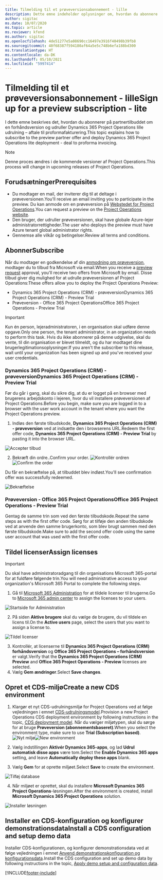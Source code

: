 ```yaml
---
title: Tilmelding til et prøveversionsabonnement - lille
description: Dette emne indeholder oplysninger om, hvordan du abonnere på og udruller den lille udrulning af Project Operations - aftale til proformafakturering.
author: sigitac
ms.date: 10/07/2020
ms.topic: article
ms.reviewer: kfend
ms.author: sigitac
ms.openlocfilehash: 4de51277e5a08690cc16497e3916f40498b39fb8
ms.sourcegitcommit: 40f68387f594180af64a5e5c748b6efa188bd300
ms.translationtype: HT
ms.contentlocale: da-DK
ms.lasthandoff: 05/10/2021
ms.locfileid: "5997414"
---
```

# <a name="sign-up-for-a-preview-subscription---lite"></a><span data-ttu-id="cd90c-103">Tilmelding til et prøveversionsabonnement - lille</span><span class="sxs-lookup"><span data-stu-id="cd90c-103">Sign up for a preview subscription - lite</span></span> 

<span data-ttu-id="cd90c-104">I dette emne beskrives det, hvordan du abonnerer på partnertilbuddet om en forhåndsversion og udruller Dynamics 365 Project Operations lille udrulning – aftale til proformafakturering.</span><span class="sxs-lookup"><span data-stu-id="cd90c-104">This topic explains how to subscribe to the preview partner offer and deploy Dynamics 365 Project Operations lite deployment - deal to proforma invoicing.</span></span>

> [!NOTE]
> <span data-ttu-id="cd90c-105">Denne proces ændres i de kommende versioner af Project Operations.</span><span class="sxs-lookup"><span data-stu-id="cd90c-105">This process will change in upcoming releases of Project Operations.</span></span>

## <a name="prerequisites"></a><span data-ttu-id="cd90c-106">Forudsætninger</span><span class="sxs-lookup"><span data-stu-id="cd90c-106">Prerequisites</span></span>

- <span data-ttu-id="cd90c-107">Du modtager en mail, der inviterer dig til at deltage i prøveversionen.</span><span class="sxs-lookup"><span data-stu-id="cd90c-107">You'll receive an email inviting you to participate in the preview.</span></span> <span data-ttu-id="cd90c-108">Du kan anmode om en prøveversion på [Webstedet for Project Operations](https://dynamics.microsoft.com/en-us/project-operations/overview/).</span><span class="sxs-lookup"><span data-stu-id="cd90c-108">You can request a preview on the [Project Operations website](https://dynamics.microsoft.com/en-us/project-operations/overview/).</span></span>
- <span data-ttu-id="cd90c-109">Den bruger, der udruller prøveversionen, skal have globale Azure-lejer administratorrettigheder.</span><span class="sxs-lookup"><span data-stu-id="cd90c-109">The user who deploys the preview must have Azure tenant global administrator rights.</span></span>
- <span data-ttu-id="cd90c-110">Gennemse alle vilkår og betingelser.</span><span class="sxs-lookup"><span data-stu-id="cd90c-110">Review all terms and conditions.</span></span>

## <a name="subscribe"></a><span data-ttu-id="cd90c-111">Abonner</span><span class="sxs-lookup"><span data-stu-id="cd90c-111">Subscribe</span></span>

<span data-ttu-id="cd90c-112">Når du modtager en godkendelse af din [anmodning om prøveversion](https://forms.office.com/FormsPro/Pages/ResponsePage.aspx?id=v4j5cvGGr0GRqy180BHbR56j8lZs0FdAvwT75_WNFyxUMkRDV1NYQU5TNjE2VjhKOVBUNVg2R0s1NC4u), modtager du to tilbud fra Microsoft via email.</span><span class="sxs-lookup"><span data-stu-id="cd90c-112">When you receive a [preview request](https://forms.office.com/FormsPro/Pages/ResponsePage.aspx?id=v4j5cvGGr0GRqy180BHbR56j8lZs0FdAvwT75_WNFyxUMkRDV1NYQU5TNjE2VjhKOVBUNVg2R0s1NC4u) approval, you'll receive two offers from Microsoft by email.</span></span> <span data-ttu-id="cd90c-113">Disse tilbud giver dig mulighed for at udrulle prøveversionen af Project Operations:</span><span class="sxs-lookup"><span data-stu-id="cd90c-113">These offers allow you to deploy the Project Operations Preview:</span></span>

- <span data-ttu-id="cd90c-114">Dynamics 365 Project Operations (CRM) - prøveversion</span><span class="sxs-lookup"><span data-stu-id="cd90c-114">Dynamics 365 Project Operations (CRM) - Preview Trial</span></span>
- <span data-ttu-id="cd90c-115">Prøveversion - Office 365 Project Operations</span><span class="sxs-lookup"><span data-stu-id="cd90c-115">Office 365 Project Operations - Preview Trial</span></span>

> [!IMPORTANT]
> <span data-ttu-id="cd90c-116">Kun én person, lejeradministratoren, i en organisation skal udføre denne opgave.</span><span class="sxs-lookup"><span data-stu-id="cd90c-116">Only one person, the tenant administrator, in an organization needs to perform this task.</span></span> <span data-ttu-id="cd90c-117">Hvis du ikke abonnerer på denne udgivelse, skal du vente, til din organisation er blevet tilmeldt, og du har modtaget dine brugerlegitimationsoplysninger.</span><span class="sxs-lookup"><span data-stu-id="cd90c-117">If you aren't the subscriber to this release, wait until your organization has been signed up and you've received your user credentials.</span></span>

### <a name="dynamics-365-project-operations-crm---preview-trial"></a><span data-ttu-id="cd90c-118">Dynamics 365 Project Operations (CRM) - prøveversion</span><span class="sxs-lookup"><span data-stu-id="cd90c-118">Dynamics 365 Project Operations (CRM) - Preview Trial</span></span> 

<span data-ttu-id="cd90c-119">Før du går i gang, skal du sikre dig, at du er logget på en browser med brugerens arbejdskonto i lejeren, hvor du vil installere prøveversionen af Project Operations.</span><span class="sxs-lookup"><span data-stu-id="cd90c-119">Before you begin, make sure you are logged in to a browser with the user work account in the tenant where you want the Project Operations preview.</span></span>

1. <span data-ttu-id="cd90c-120">Indløs den første tilbudskode, **Dynamics 365 Project Operations (CRM) - prøveversion** ved at indsætte den i browserens URL.</span><span class="sxs-lookup"><span data-stu-id="cd90c-120">Redeem the first offer code, **Dynamics 365 Project Operations (CRM) - Preview Trial** by pasting it into the browser URL.</span></span>

![Accepter tilbud](./media/16RedeemFirstOfferNew.png)

2. <span data-ttu-id="cd90c-122">Bekræft din ordre..</span><span class="sxs-lookup"><span data-stu-id="cd90c-122">Confirm your order.</span></span>
<span data-ttu-id="cd90c-123">![Kontrollér ordren](./media/17ConfirmOrderNew.png)</span><span class="sxs-lookup"><span data-stu-id="cd90c-123">![Confirm the order](./media/17ConfirmOrderNew.png)</span></span>

<span data-ttu-id="cd90c-124">Du får en bekræftelse på, at tilbuddet blev indløst.</span><span class="sxs-lookup"><span data-stu-id="cd90c-124">You'll see confirmation offer was successfully redeemed.</span></span>

![Bekræftelse](./media/18OrderConfirmationNew.png)

### <a name="office-365-project-operations---preview-trial"></a><span data-ttu-id="cd90c-126">Prøveversion - Office 365 Project Operations</span><span class="sxs-lookup"><span data-stu-id="cd90c-126">Office 365 Project Operations - Preview Trial</span></span>

<span data-ttu-id="cd90c-127">Gentag de samme trin som ved den første tilbudskode.</span><span class="sxs-lookup"><span data-stu-id="cd90c-127">Repeat the same steps as with the first offer code.</span></span> <span data-ttu-id="cd90c-128">Sørg for at tilføje den anden tilbudskode ved at anvende den samme brugerkonto, som blev brugt sammen med den første tilbudskode.</span><span class="sxs-lookup"><span data-stu-id="cd90c-128">Make sure to add the second offer code using the same user account that was used with the first offer code.</span></span>

## <a name="assign-licenses"></a><span data-ttu-id="cd90c-129">Tildel licenser</span><span class="sxs-lookup"><span data-stu-id="cd90c-129">Assign licenses</span></span>

> [!IMPORTANT]
> <span data-ttu-id="cd90c-130">Du skal have administratoradgang til din organisations Microsoft 365-portal for at fuldføre følgende trin.</span><span class="sxs-lookup"><span data-stu-id="cd90c-130">You will need administrative access to your organization's Microsoft 365 Portal to complete the following steps.</span></span>


1. <span data-ttu-id="cd90c-131">Gå til [Microsoft 365 Administration](https://portal.office.com/) for at tildele licenser til brugerne.</span><span class="sxs-lookup"><span data-stu-id="cd90c-131">Go to [Microsoft 365 admin center](https://portal.office.com/) to assign the licenses to your users.</span></span>

![Startside for Administration](./media/14AdminPortal.png)

2. <span data-ttu-id="cd90c-133">På siden **Aktive brugere** skal du vælge de brugere, du vil tildele en licens til.</span><span class="sxs-lookup"><span data-stu-id="cd90c-133">On the **Active users** page, select the users that you want to assign a license to.</span></span>

![Tildel licenser](./media/15AssignLicenses.png)

3. <span data-ttu-id="cd90c-135">Kontrollér, at licenserne til **Dynamics 365 Project Operations (CRM) forhåndsversion** og **Office 365 Project Operations – forhåndsversion** er valgt.</span><span class="sxs-lookup"><span data-stu-id="cd90c-135">Verify that the **Dynamics 365 Project Operations (CRM) Preview** and **Office 365 Project Operations - Preview** licenses are selected.</span></span> 
4. <span data-ttu-id="cd90c-136">Vælg **Gem ændringer**.</span><span class="sxs-lookup"><span data-stu-id="cd90c-136">Select **Save changes**.</span></span>

## <a name="create-a-new-cds-environment"></a><span data-ttu-id="cd90c-137">Opret et CDS-miljø</span><span class="sxs-lookup"><span data-stu-id="cd90c-137">Create a new CDS environment</span></span>

1. <span data-ttu-id="cd90c-138">Klargør et nyt CDS-udrulningsmiljø for Project Operations ved at følge vejledningen i emnet [CDS-udrulningsmodel](lite-deployment.md).</span><span class="sxs-lookup"><span data-stu-id="cd90c-138">Provision a new Project Operations CDS deployment environment by following instructions in the topic, [CDS deployment model](lite-deployment.md).</span></span> <span data-ttu-id="cd90c-139">Når du vælger miljøtypen, skal du sørge for at bruge **Prøveversion (abonnementsbaseret)**.</span><span class="sxs-lookup"><span data-stu-id="cd90c-139">When you select the environment type, make sure to use **Trial (Subscription based)**.</span></span>
<span data-ttu-id="cd90c-140">![Nyt miljø](./media/19CreateEnvironment.png)</span><span class="sxs-lookup"><span data-stu-id="cd90c-140">![New environment](./media/19CreateEnvironment.png)</span></span>

2. <span data-ttu-id="cd90c-141">Vælg indstillingen **Aktivér Dynamics 365-apps**, og lad **Udrul automatisk disse apps** være tom.</span><span class="sxs-lookup"><span data-stu-id="cd90c-141">Select the **Enable Dynamics 365 apps** setting, and leave **Automatically deploy these apps** blank.</span></span>  
3. <span data-ttu-id="cd90c-142">Vælg **Gem** for at oprette miljøet.</span><span class="sxs-lookup"><span data-stu-id="cd90c-142">Select **Save** to create the environment.</span></span>

![Tilføj database](./media/20CreateEnvironment1.png)

4. <span data-ttu-id="cd90c-144">Når miljøet er oprettet, skal du installere **Microsoft Dynamics 365 Project Operations**-løsningen.</span><span class="sxs-lookup"><span data-stu-id="cd90c-144">After the environment is created, install **Microsoft Dynamics 365 Project Operations** solution.</span></span> 

![Installer løsningen](./media/21InstallSolution.png)

## <a name="install-a-cds-configuration-and-setup-demo-data"></a><span data-ttu-id="cd90c-146">Installer en CDS-konfiguration og konfigurer demonstrationsdata</span><span class="sxs-lookup"><span data-stu-id="cd90c-146">Install a CDS configuration and setup demo data</span></span>

<span data-ttu-id="cd90c-147">Installer CDS-konfigurationen, og konfigurer demonstrationsdata ved at følge vejledningen i emnet [Anvend demonstrationskonfiguration og konfigurationsdata](lite-apply-demo-setup-config-data.md).</span><span class="sxs-lookup"><span data-stu-id="cd90c-147">Install the CDS configuration and set up demo data by following instructions in the topic, [Apply demo setup and configuration data](lite-apply-demo-setup-config-data.md).</span></span>


[!INCLUDE[footer-include](../includes/footer-banner.md)]